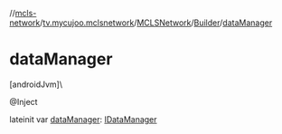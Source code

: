 //[mcls-network](../../../../index.md)/[tv.mycujoo.mclsnetwork](../../index.md)/[MCLSNetwork](../index.md)/[Builder](index.md)/[dataManager](data-manager.md)

# dataManager

[androidJvm]\

@Inject

lateinit var [dataManager](data-manager.md): [IDataManager](../../../tv.mycujoo.mclsnetwork.data/-i-data-manager/index.md)
